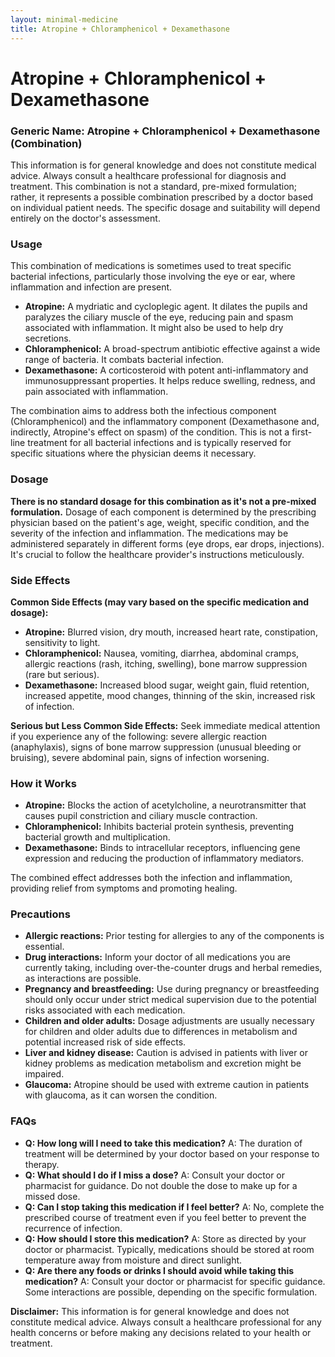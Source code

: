 ```yaml
---
layout: minimal-medicine
title: Atropine + Chloramphenicol + Dexamethasone
---
```


# Atropine + Chloramphenicol + Dexamethasone
### Generic Name: Atropine + Chloramphenicol + Dexamethasone (Combination)


This information is for general knowledge and does not constitute medical advice.  Always consult a healthcare professional for diagnosis and treatment.  This combination is not a standard, pre-mixed formulation; rather, it represents a possible combination prescribed by a doctor based on individual patient needs.  The specific dosage and suitability will depend entirely on the doctor's assessment.


### Usage

This combination of medications is sometimes used to treat specific bacterial infections, particularly those involving the eye or ear, where inflammation and infection are present.  

* **Atropine:**  A mydriatic and cycloplegic agent. It dilates the pupils and paralyzes the ciliary muscle of the eye, reducing pain and spasm associated with inflammation.  It might also be used to help dry secretions.
* **Chloramphenicol:** A broad-spectrum antibiotic effective against a wide range of bacteria. It combats bacterial infection.
* **Dexamethasone:** A corticosteroid with potent anti-inflammatory and immunosuppressant properties.  It helps reduce swelling, redness, and pain associated with inflammation.


The combination aims to address both the infectious component (Chloramphenicol) and the inflammatory component (Dexamethasone and, indirectly, Atropine's effect on spasm) of the condition.  This is not a first-line treatment for all bacterial infections and is typically reserved for specific situations where the physician deems it necessary.


### Dosage

**There is no standard dosage for this combination as it's not a pre-mixed formulation.**  Dosage of each component is determined by the prescribing physician based on the patient's age, weight, specific condition, and the severity of the infection and inflammation. The medications may be administered separately in different forms (eye drops, ear drops, injections).  It's crucial to follow the healthcare provider's instructions meticulously.


### Side Effects

**Common Side Effects (may vary based on the specific medication and dosage):**

* **Atropine:** Blurred vision, dry mouth, increased heart rate, constipation, sensitivity to light.
* **Chloramphenicol:** Nausea, vomiting, diarrhea, abdominal cramps, allergic reactions (rash, itching, swelling), bone marrow suppression (rare but serious).
* **Dexamethasone:** Increased blood sugar, weight gain, fluid retention, increased appetite, mood changes, thinning of the skin, increased risk of infection.


**Serious but Less Common Side Effects:**  Seek immediate medical attention if you experience any of the following: severe allergic reaction (anaphylaxis), signs of bone marrow suppression (unusual bleeding or bruising), severe abdominal pain, signs of infection worsening.


### How it Works

* **Atropine:** Blocks the action of acetylcholine, a neurotransmitter that causes pupil constriction and ciliary muscle contraction.
* **Chloramphenicol:** Inhibits bacterial protein synthesis, preventing bacterial growth and multiplication.
* **Dexamethasone:** Binds to intracellular receptors, influencing gene expression and reducing the production of inflammatory mediators.


The combined effect addresses both the infection and inflammation, providing relief from symptoms and promoting healing.


### Precautions

* **Allergic reactions:**  Prior testing for allergies to any of the components is essential.
* **Drug interactions:**  Inform your doctor of all medications you are currently taking, including over-the-counter drugs and herbal remedies, as interactions are possible.
* **Pregnancy and breastfeeding:**  Use during pregnancy or breastfeeding should only occur under strict medical supervision due to the potential risks associated with each medication.
* **Children and older adults:**  Dosage adjustments are usually necessary for children and older adults due to differences in metabolism and potential increased risk of side effects.
* **Liver and kidney disease:**  Caution is advised in patients with liver or kidney problems as medication metabolism and excretion might be impaired.
* **Glaucoma:**  Atropine should be used with extreme caution in patients with glaucoma, as it can worsen the condition.


### FAQs

* **Q: How long will I need to take this medication?** A:  The duration of treatment will be determined by your doctor based on your response to therapy.
* **Q: What should I do if I miss a dose?** A:  Consult your doctor or pharmacist for guidance.  Do not double the dose to make up for a missed dose.
* **Q: Can I stop taking this medication if I feel better?** A: No, complete the prescribed course of treatment even if you feel better to prevent the recurrence of infection.
* **Q: How should I store this medication?** A: Store as directed by your doctor or pharmacist.  Typically, medications should be stored at room temperature away from moisture and direct sunlight.
* **Q: Are there any foods or drinks I should avoid while taking this medication?** A:  Consult your doctor or pharmacist for specific guidance.  Some interactions are possible, depending on the specific formulation.


**Disclaimer:** This information is for general knowledge and does not constitute medical advice.  Always consult a healthcare professional for any health concerns or before making any decisions related to your health or treatment.

